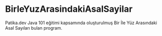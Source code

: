 # BirleYuzArasindakiAsalSayilar
Patika.dev Java 101 eğitimi kapsamında oluşturulmuş Bir İle Yüz Arasındaki Asal Sayıları bulan program.
